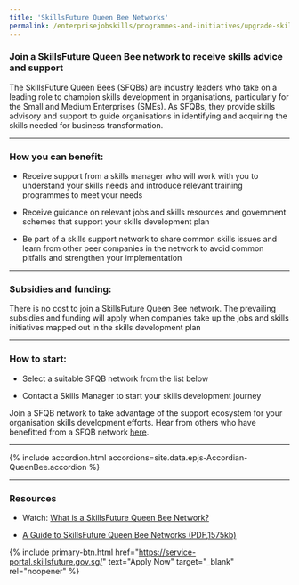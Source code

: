 ```yaml
---
title: 'SkillsFuture Queen Bee Networks'
permalink: /enterprisejobskills/programmes-and-initiatives/upgrade-skills/skillsfuture-queen-bee-networks/
---
```


### Join a SkillsFuture Queen Bee network to receive skills advice and support

The SkillsFuture Queen Bees (SFQBs) are industry leaders who take on a leading role to champion skills development in organisations, particularly for the Small and Medium Enterprises (SMEs). As SFQBs, they provide skills advisory and support to guide organisations in identifying and acquiring the skills needed for business transformation.

---

### How you can benefit:

- Receive support from a skills manager who will work with you to understand your skills needs and introduce relevant training programmes to meet your needs

- Receive guidance on relevant jobs and skills resources and government schemes that support your skills development plan

- Be part of a skills support network to share common skills issues and learn from other peer companies in the network to avoid common pitfalls and strengthen your implementation

---

### Subsidies and funding:

There is no cost to join a SkillsFuture Queen Bee network. The prevailing subsidies and funding will apply when companies take up the jobs and skills initiatives mapped out in the skills development plan

---

### How to start:

- Select a suitable SFQB network from the list below

- Contact a Skills Manager to start your skills development journey

Join a SFQB network to take advantage of the support ecosystem for your organisation skills development efforts.
Hear from others who have benefitted from a SFQB network <a href="https://go.gov.sg/epjs-sfqb-video" target="_blank" rel="noopener">here</a>.

---

{% include accordion.html accordions=site.data.epjs-Accordian-QueenBee.accordion %}

---

### Resources

- Watch: <a href="https://go.gov.sg/epjs-sfqb-video" target="_blank" rel="noopener">What is a SkillsFuture Queen Bee Network?</a>

- <a href="/images/epjs/programmes-and-initiatives/upgrade-skills/SSG_SFQB_Infographic%202022.pdf" target="_blank" rel="noopener">A Guide to SkillsFuture Queen Bee Networks (PDF,1575kb)</a>

{% include primary-btn.html href="https://service-portal.skillsfuture.gov.sg/" text="Apply Now" target="_blank" rel="noopener" %}

<script src="/jquery/jquery.min.js"></script>
<script src="/jquery/resize-tables.js"></script>
